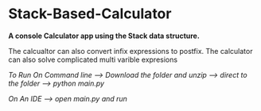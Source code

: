 # Stack-Based-Calculator
**A console Calculator app using the Stack data structure.**

The calcualtor can also convert infix expressions to postfix.
The calculator can also solve complicated multi varible expresions

*To Run On Command line --> Download the folder and unzip --> direct to the folder --> python main.py*

*On An IDE --> open main.py and run*
